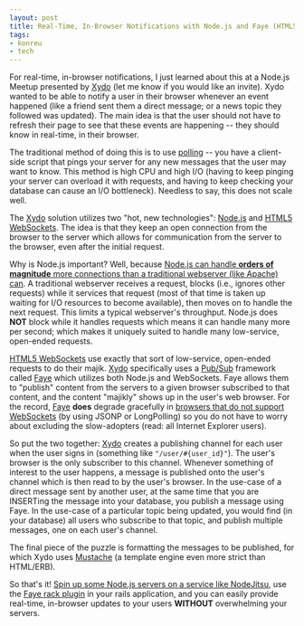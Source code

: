```yaml
---
layout: post
title: Real-Time, In-Browser Notifications with Node.js and Faye (HTML5 WebSockets)
tags:
- konreu
- tech
---
```

For real-time, in-browser notifications, I just learned about this at a Node.js Meetup presented by <a href="http://www.xydo.com/">Xydo</a> (let me know if you would like an invite). Xydo wanted to be able to notify a user in their browser whenever an event happened (like a friend sent them a direct message; or a news topic they followed was updated). The main idea is that the user should not have to refresh their page to see that these events are happening -- they should know in real-time, in their browser.

The traditional method of doing this is to use <a href="http://en.wikipedia.org/wiki/Polling_(computer_science)">polling</a> -- you have a client-side script that pings your server for any new messages that the user may want to know. This method is high CPU and high I/O (having to keep pinging your server can overload it with requests, and having to keep checking your database can cause an I/O bottleneck). Needless to say, this does not scale well.

The <a href="http://www.xydo.com/">Xydo</a> solution utilizes two "hot, new technologies": <a href="http://nodejs.org/">Node.js</a> and <a href="http://en.wikipedia.org/wiki/WebSocket">HTML5 WebSockets</a>. The idea is that they keep an open connection from the browser to the server which allows for communication from the server to the browser, even after the initial request.

Why is Node.js important? Well, because <a href="http://zgadzaj.com/benchmarking-node-js-testing-performance-against-apache-php/">Node.js can handle <b>orders of magnitude</b> more connections than a traditional webserver (like Apache) can</a>. A traditional webserver receives a request, blocks (i.e., ignores other requests) while it services that request (most of that time is taken up waiting for I/O resources to become available), then moves on to handle the next request. This limits a typical webserver's throughput. Node.js does <b>NOT</b> block while it handles requests which means it can handle many more per second; which makes it uniquely suited to handle many low-service, open-ended requests.

<a href="http://en.wikipedia.org/wiki/WebSocket">HTML5 WebSockets</a> use exactly that sort of low-service, open-ended requests to do their majik. <a href="http://www.xydo.com/">Xydo</a> specifically uses a <a href="http://en.wikipedia.org/wiki/Publish/subscribe">Pub/Sub</a> framework called <a href="https://github.com/jcoglan/faye">Faye</a> which utilizes both Node.js and WebSockets. Faye allows them to "publish" content from the servers to a given browser subscribed to that content, and the content "majikly" shows up in the user's web browser. For the record, <a href="https://github.com/jcoglan/faye">Faye</a> <b>does</b> degrade gracefully in <a href="http://en.wikipedia.org/wiki/Comparison_of_layout_engines_(HTML_5)#Related_specifications">browsers that do not support WebSockets</a> (by using JSONP or LongPolling) so you do not have to worry about excluding the slow-adopters (read: all Internet Explorer users).

So put the two together: <a href="http://www.xydo.com/">Xydo</a> creates a publishing channel for each user when the user signs in (something like <code>"/user/#{user_id}"</code>). The user's browser is the only subscriber to this channel. Whenever something of interest to the user happens, a message is published onto the user's channel which is then read to by the user's browser. In the use-case of a direct message sent by another user, at the same time that you are INSERTing the message into your database, you publish a message using Faye. In the use-case of a particular topic being updated, you would find (in your database) all users who subscribe to that topic, and publish multiple messages, one on each user's channel.

The final piece of the puzzle is formatting the messages to be published, for which Xydo uses <a href="https://github.com/defunkt/mustache">Mustache</a> (a template engine even more strict than HTML/ERB).

So that's it! <a href="http://nodejitsu.com/">Spin up some Node.js servers on a service like NodeJitsu</a>, use the <a href="https://github.com/jcoglan/faye">Faye rack plugin</a> in your rails application, and you can easily provide real-time, in-browser updates to your users <b>WITHOUT</b> overwhelming your servers. 
